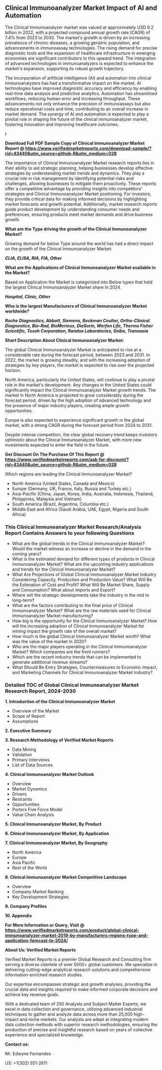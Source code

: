 <h2>Clinical Immunoanalyzer Market Impact of AI and Automation</h2><p>The Clinical Immunoanalyzer market was valued at approximately USD 6.2 billion in 2022, with a projected compound annual growth rate (CAGR) of 7.4% from 2023 to 2030. The market's growth is driven by an increasing prevalence of chronic diseases, a growing geriatric population, and advancements in immunoassay technologies. The rising demand for precise diagnostic tools and the expansion of healthcare infrastructure in emerging economies are significant contributors to this upward trend. The integration of advanced technologies in immunoanalyzers is expected to enhance the market's expansion, supporting its robust growth trajectory.</p><p>The incorporation of artificial intelligence (AI) and automation into clinical immunoanalyzers has had a transformative impact on the market. AI technologies have improved diagnostic accuracy and efficiency by enabling real-time data analysis and predictive analytics. Automation has streamlined workflows, reducing human error and increasing throughput. These advancements not only enhance the precision of immunoassays but also reduce operational costs and time, contributing to an overall increase in market demand. The synergy of AI and automation is expected to play a pivotal role in shaping the future of the clinical immunoanalyzer market, fostering innovation and improving healthcare outcomes.</p>t</p><p id="" class=""><strong>Download Full PDF Sample Copy of Clinical Immunoanalyzer Market Report @ <a href="https://www.verifiedmarketreports.com/download-sample/?rid=43440&utm_source=github-R&utm_medium=028" target="_blank">https://www.verifiedmarketreports.com/download-sample/?rid=43440&utm_source=github-R&utm_medium=028</a></strong></p><p>The importance of&nbsp;Clinical Immunoanalyzer Market research reports lies in their ability to aid strategic planning, helping businesses develop effective strategies by understanding market trends and dynamics. They play a crucial role in risk management by identifying potential risks and challenges, allowing businesses to mitigate them proactively. These reports offer a competitive advantage by providing insights into competitors' strategies and Clinical Immunoanalyzer Market positioning. For investors, they provide critical data for making informed decisions by highlighting market forecasts and growth potential. Additionally, market research reports guide product development by understanding consumer needs and preferences, ensuring products meet market demands and drive business growth.</p><p><strong>What are the&nbsp;Type driving the growth of the Clinical Immunoanalyzer Market?</strong></p><p id="" class="">Growing demand for below Type around the world has had a direct impact on the growth of the Clinical Immunoanalyzer Market:</p><em><strong>CLIA, ELISA, RIA, FIA, Other</strong></em></p><strong>What are the&nbsp;Applications&nbsp;of Clinical Immunoanalyzer Market available in the Market?</strong></p><p id="" class="">Based on Application the Market is categorized into Below types that held the largest Clinical Immunoanalyzer Market share In 2024.</p><em><strong>Hospital, Clinic, Other</strong></em></p><strong>Who is the largest Manufacturers of Clinical Immunoanalyzer Market worldwide?</strong></p><p><em><strong>Roche Diagnostics, Abbott, Siemens, Beckman Coulter, Ortho-Clinical Diagnostics, Bio-Rad, BioMerieux, DiaSorin, Werfen Life, Thermo Fisher Scientific, Tosoh Corporation, Randox Laboratories, Snibe, Transasia</strong></em></p><p id="" class=""><strong>Short Description About Clinical Immunoanalyzer Market:</strong></p><p>The global Clinical Immunoanalyzer Market is anticipated to rise at a considerable rate during the forecast period, between 2023 and 2031. In 2022, the market is growing steadily, and with the increasing adoption of strategies by key players, the market is expected to rise over the projected horizon.</p><p>North America, particularly the United States, will continue to play a pivotal role in the market's development. Any changes in the United States could significantly impact the Clinical Immunoanalyzer Market growth trends. The market in North America is projected to grow considerably during the forecast period, driven by the high adoption of advanced technology and the presence of major industry players, creating ample growth opportunities.</p><p>Europe is also expected to experience significant growth in the global market, with a strong CAGR during the forecast period from 2024 to 2031.</p><p>Despite intense competition, the clear global recovery trend keeps investors optimistic about the Clinical Immunoanalyzer Market, with more new investments expected to enter the field in the future.</p><p id="" class=""><strong>Get Discount On The Purchase Of This Report @ <a href="https://www.verifiedmarketreports.com/ask-for-discount/?rid=43440&utm_source=github-R&utm_medium=028" target="_blank">https://www.verifiedmarketreports.com/ask-for-discount/?rid=43440&utm_source=github-R&utm_medium=028</a></strong></p>Which regions are leading the Clinical Immunoanalyzer Market?</p><ul><li>North America (United States, Canada and Mexico)</li><li>Europe (Germany, UK, France, Italy, Russia and Turkey etc.)</li><li>Asia-Pacific (China, Japan, Korea, India, Australia, Indonesia, Thailand, Philippines, Malaysia and Vietnam)</li><li>South America (Brazil, Argentina, Columbia etc.)</li><li>Middle East and Africa (Saudi Arabia, UAE, Egypt, Nigeria and South Africa)</li></ul><h3 id="" class="">This Clinical Immunoanalyzer Market Research/Analysis Report Contains Answers to your following Questions</h3><ul><li>What are the global trends in the Clinical Immunoanalyzer Market? Would the market witness an increase or decline in the demand in the coming years?</li><li>What is the estimated demand for different types of products in Clinical Immunoanalyzer Market? What are the upcoming industry applications and trends for the Clinical Immunoanalyzer Market?</li><li>What Are Projections of Global Clinical Immunoanalyzer Market Industry Considering Capacity, Production and Production Value? What Will Be the Estimation of Cost and Profit? What Will Be Market Share, Supply and Consumption? What about imports and Export?</li><li>Where will the strategic developments take the industry in the mid to long-term?</li><li>What are the factors contributing to the final price of Clinical Immunoanalyzer Market? What are the raw materials used for Clinical Immunoanalyzer Market manufacturing?</li><li>How big is the opportunity for the Clinical Immunoanalyzer Market? How will the increasing adoption of Clinical Immunoanalyzer Market for mining impact the growth rate of the overall market?</li><li>How much is the global Clinical Immunoanalyzer Market worth? What was the value of the market In 2020?</li><li>Who are the major players operating in the Clinical Immunoanalyzer Market? Which companies are the front runners?</li><li>Which are the recent industry trends that can be implemented to generate additional revenue streams?</li><li>What Should Be Entry Strategies, Countermeasures to Economic Impact, and Marketing Channels for Clinical Immunoanalyzer Market Industry?</li></ul><h3 id="" class="">Detailed TOC of Global Clinical Immunoanalyzer Market Research Report, 2024-2030</h3><p id="" class=""><strong>1. Introduction of the Clinical Immunoanalyzer Market</strong></p><ul><li>Overview of the Market</li><li>Scope of Report</li><li>Assumptions</li></ul><p id="" class=""><strong>2. Executive Summary</strong></p><p id="" class=""><strong>3. Research Methodology of Verified Market Reports</strong></p><ul><li>Data Mining</li><li>Validation</li><li>Primary Interviews</li><li>List of Data Sources</li></ul><p id="" class=""><strong>4. Clinical Immunoanalyzer Market Outlook</strong></p><ul><li>Overview</li><li>Market Dynamics</li><li>Drivers</li><li>Restraints</li><li>Opportunities</li><li>Porters Five Force Model</li><li>Value Chain Analysis</li></ul><p id="" class=""><strong>5. Clinical Immunoanalyzer Market, By Product</strong></p><p id="" class=""><strong>6. Clinical Immunoanalyzer Market, By Application</strong></p><p id="" class=""><strong>7. Clinical Immunoanalyzer Market, By Geography</strong></p><ul><li>North America</li><li>Europe</li><li>Asia Pacific</li><li>Rest of the World</li></ul><p id="" class=""><strong>8. Clinical Immunoanalyzer Market Competitive Landscape</strong></p><ul><li>Overview</li><li>Company Market Ranking</li><li>Key Development Strategies</li></ul><p id="" class=""><strong>9. Company Profiles</strong></p><p id="" class=""><strong>10. Appendix</strong></p><p id="" class=""><strong>For More Information or Query, Visit @ <a href="https://www.verifiedmarketreports.com/product/global-clinical-immunoanalyzer-market-2019-by-manufacturers-regions-type-and-application-forecast-to-2024/" target="_blank">https://www.verifiedmarketreports.com/product/global-clinical-immunoanalyzer-market-2019-by-manufacturers-regions-type-and-application-forecast-to-2024/</a></strong></p><p id="" class=""><strong>About Us: Verified Market Reports</strong></p><p id="" class="">Verified Market Reports is a premier Global Research and Consulting firm serving a diverse clientele of over 5000+ global customers. We specialize in delivering cutting-edge analytical research solutions and comprehensive information-enriched research studies.</p><p id="" class="">Our expertise encompasses strategic and growth analyses, providing the crucial data and insights required to make informed corporate decisions and achieve key revenue goals.</p><p id="" class="">With a dedicated team of 250 Analysts and Subject Matter Experts, we excel in data collection and governance, utilizing advanced industrial techniques to gather and analyze data across more than 25,000 high-impact and niche markets. Our analysts are adept at integrating modern data collection methods with superior research methodologies, ensuring the production of precise and insightful research based on years of collective experience and specialized knowledge.</p><p id="" class=""><strong>Contact us:</strong></p><p id="" class="">Mr. Edwyne Fernandes</p><p id="" class="">US: +1(302) 551-2611</p>